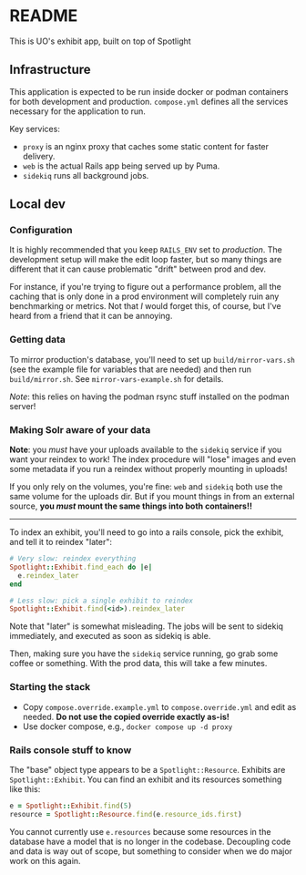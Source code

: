 # README

This is UO's exhibit app, built on top of Spotlight

## Infrastructure

This application is expected to be run inside docker or podman containers for
both development and production. `compose.yml` defines all the services
necessary for the application to run.

Key services:

- `proxy` is an nginx proxy that caches some static content for faster
  delivery.
- `web` is the actual Rails app being served up by Puma.
- `sidekiq` runs all background jobs.

## Local dev

### Configuration

It is highly recommended that you keep `RAILS_ENV` set to *production*. The
development setup will make the edit loop faster, but so many things are
different that it can cause problematic "drift" between prod and dev.

For instance, if you're trying to figure out a performance problem, all the
caching that is only done in a prod environment will completely ruin any
benchmarking or metrics. Not that *I* would forget this, of course, but I've
heard from a friend that it can be annoying.

### Getting data

To mirror production's database, you'll need to set up `build/mirror-vars.sh`
(see the example file for variables that are needed) and then run
`build/mirror.sh`. See `mirror-vars-example.sh` for details.

*Note*: this relies on having the podman rsync stuff installed on the podman
server!

### Making Solr aware of your data

**Note**: you *must* have your uploads available to the `sidekiq` service if
you want your reindex to work! The index procedure will "lose" images and even
some metadata if you run a reindex without properly mounting in uploads!

If you only rely on the volumes, you're fine: `web` and `sidekiq` both use the
same volume for the uploads dir. But if you mount things in from an external
source, **you *must* mount the same things into both containers!!**

---

To index an exhibit, you'll need to go into a rails console, pick the exhibit,
and tell it to reindex "later":

```ruby
# Very slow: reindex everything
Spotlight::Exhibit.find_each do |e|
  e.reindex_later
end

# Less slow: pick a single exhibit to reindex
Spotlight::Exhibit.find(<id>).reindex_later
```

Note that "later" is somewhat misleading. The jobs will be sent to sidekiq
immediately, and executed as soon as sidekiq is able.

Then, making sure you have the `sidekiq` service running, go grab some coffee
or something. With the prod data, this will take a few minutes.

### Starting the stack

- Copy `compose.override.example.yml` to `compose.override.yml` and edit as
  needed. **Do not use the copied override exactly as-is!**
- Use docker compose, e.g., `docker compose up -d proxy`

### Rails console stuff to know

The "base" object type appears to be a `Spotlight::Resource`. Exhibits are
`Spotlight::Exhibit`. You can find an exhibit and its resources something like
this:

```ruby
e = Spotlight::Exhibit.find(5)
resource = Spotlight::Resource.find(e.resource_ids.first)
```

You cannot currently use `e.resources` because some resources in the database
have a model that is no longer in the codebase. Decoupling code and data is way
out of scope, but something to consider when we do major work on this again.
